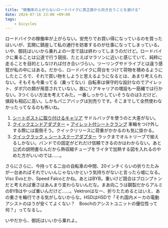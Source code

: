 ```yaml
---
title: "稼働率の上がらないロードバイクに真正面から向き合うことを避ける"
date: 2024-07-16 23:00 +09:00
tags:   
    - bicycles
---
```


ロードバイクの稼働率が上がらない。安売りでお買い得になっているのを買ったはいいが、玄関に鎮座して私の通行を妨害するのが仕事になってしまっている。いや、御託はいいから乗れよの一言で話は終わってしまうのだけど。ロードバイクに乗ることは公道で行う競技、たとえばマラソンに近いと感じていて、純粋に走ることを目的としなければ付き合いづらい。ツーリングやドライブとは違う感覚が私の中にはある。だから、ロードバイクに荷台をつけて荷物を積めるようにしたところで、それで買い物をしようと思えるようになるとは、あまり考えられない。そもそも今乗ってる（乗ってない）自転車は保守的な設計なのでアイレット、ダボ穴の類が用意されていない。故にリアキャリアの増設も一筋縄では行かない。3つくらい方法を考えてみた。一番しっかりしていそうなのは3.だけど、値段も相応に高い。しかもパニアバッグは別売りです。そこまでして全然使わなかったってなるのも怖いね。

1. [シートポストに取り付けるキャリア](https://www.gottsuprice.jp/?pid=172352856)
    サドルバッグを使うのと大差がない。
2. [クイックエンドアダプター](https://online.ysroad.co.jp/shop/g/g4948107092923/) + [アイレット付シートクランプ](https://gizaproducts.jp/products/seat-clamp-w-carrier-eyelet/)
    車輪をつけ外しする際には面倒そう。クイックリリースに荷重がかかるのも気に掛かる。
3. [クイックラック + シートステーアダプター](http://g-style.ne.jp/item.php?brand_id=21&item_category_id=305)
    ラックまでオルトリーブで揃えるしかない。バンドでの固定がどれだけ信頼できるのかはわからない。あと公式の説明書なんだから熱収縮チューブをライタで加熱する図を入れるのやめた方がいいのでは……。

さらにさらに、今持ってる二台の自転車の中間、20インチくらいの折りたたみが一台あればそれでいいんじゃないかという気持ちがないと言ったら嘘になる。Visc Evoとか、Speed Falcoとかね。あとはBYB。重いけど競合はブロンプトンだと考えれば重さはあんまり変わらないんだな。まあ向こうは鋼製だからアルミのBYBはやっぱ重いんだけど……。Vektronはなー、折りたためるとはいえ、あの重さを輪行できる気がしないからな。HSDはHSDで「それ国内メーカの電動アシストのほうが安くてよくない？　Boschのアシストユニットの優位性って何？」ってなるし。

いやだから、御託はいいから乗れよ。
